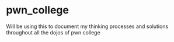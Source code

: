 # pwn_college
Will be using this to document my thinking processes and solutions throughout all the dojos of pwn college
